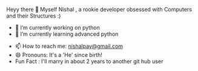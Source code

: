 Heyy there 👋
Myself Nishal , a rookie developer obsessed with Computers and their Structures :)

<!--
**Nxshl/nxshl** is a ✨ _special_ ✨ repository because its `README.md` (this file) appears on your GitHub profile.

Here are some ideas to get you started:-->

- 🔭 I’m currently working on python
- 🌱 I’m currently learning advanced python
<!--- 👯 I’m looking to collaborate on ...
- 🤔 I’m looking for help with ...
- 💬 Ask me about -->
- 📫 How to reach me: nishalpay@gmail.com
- 😄 Pronouns: It's a 'He' since birth!
- Fun Fact : I'll marry in about 2 years to another git hub user






